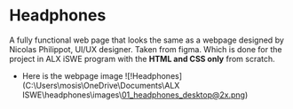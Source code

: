 # Headphones

A fully functional web page that looks the same as a webpage designed by Nicolas Philippot, UI/UX designer. Taken from figma. Which is done for the project in ALX iSWE program with the **HTML and CSS only** from scratch.

* Here is the webpage image
![!Headphones](C:\Users\mosis\OneDrive\Documents\ALX ISWE\headphones\images\01_headphones_desktop@2x.png)